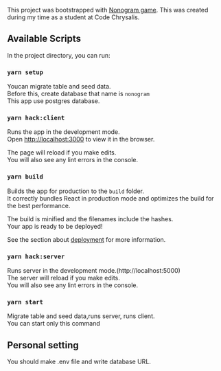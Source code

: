 This project was bootstrapped with [Nonogram game](https://nonogram-staging.herokuapp.com/).
This was created during my time as a student at Code Chrysalis.

## Available Scripts

In the project directory, you can run:

### `yarn setup`
Youcan migrate table and seed data.<br />
Before this, create database that name is ``nonogram``<br />
This app use postgres database.

### `yarn hack:client`

Runs the app in the development mode.<br />
Open [http://localhost:3000](http://localhost:3000) to view it in the browser.

The page will reload if you make edits.<br />
You will also see any lint errors in the console.

### `yarn build`

Builds the app for production to the `build` folder.<br />
It correctly bundles React in production mode and optimizes the build for the best performance.

The build is minified and the filenames include the hashes.<br />
Your app is ready to be deployed!

See the section about [deployment](https://facebook.github.io/create-react-app/docs/deployment) for more information.

### `yarn hack:server`

Runs server in the development mode.(http://localhost:5000)<br />
The server will reload if you make edits.<br />
You will also see any lint errors in the console.

### `yarn start`

Migrate table and seed data,runs server, runs client.<br />
You can start only this command


## Personal setting
You should make .env file and write database URL.

